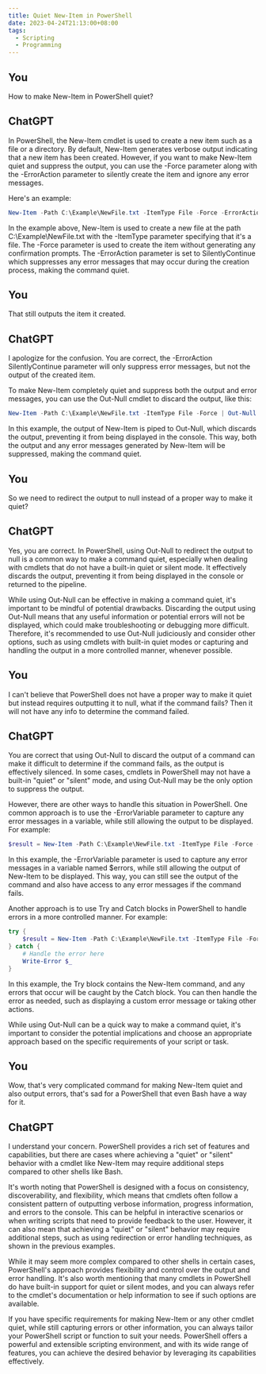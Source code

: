 ```yaml
---
title: Quiet New-Item in PowerShell
date: 2023-04-24T21:13:00+08:00
tags:
  - Scripting
  - Programming
---
```

## You
How to make New-Item in PowerShell quiet?

## ChatGPT
In PowerShell, the New-Item cmdlet is used to create a new item such as a file or a directory. By default, New-Item generates verbose output indicating that a new item has been created. However, if you want to make New-Item quiet and suppress the output, you can use the -Force parameter along with the -ErrorAction parameter to silently create the item and ignore any error messages.

Here's an example:

```powershell
New-Item -Path C:\Example\NewFile.txt -ItemType File -Force -ErrorAction SilentlyContinue
```

In the example above, New-Item is used to create a new file at the path C:\Example\NewFile.txt with the -ItemType parameter specifying that it's a file. The -Force parameter is used to create the item without generating any confirmation prompts. The -ErrorAction parameter is set to SilentlyContinue which suppresses any error messages that may occur during the creation process, making the command quiet.

## You
That still outputs the item it created.

## ChatGPT
I apologize for the confusion. You are correct, the -ErrorAction SilentlyContinue parameter will only suppress error messages, but not the output of the created item.

To make New-Item completely quiet and suppress both the output and error messages, you can use the Out-Null cmdlet to discard the output, like this:

```powershell
New-Item -Path C:\Example\NewFile.txt -ItemType File -Force | Out-Null
```

In this example, the output of New-Item is piped to Out-Null, which discards the output, preventing it from being displayed in the console. This way, both the output and any error messages generated by New-Item will be suppressed, making the command quiet.

## You
So we need to redirect the output to null instead of a proper way to make it quiet?

## ChatGPT
Yes, you are correct. In PowerShell, using Out-Null to redirect the output to null is a common way to make a command quiet, especially when dealing with cmdlets that do not have a built-in quiet or silent mode. It effectively discards the output, preventing it from being displayed in the console or returned to the pipeline.

While using Out-Null can be effective in making a command quiet, it's important to be mindful of potential drawbacks. Discarding the output using Out-Null means that any useful information or potential errors will not be displayed, which could make troubleshooting or debugging more difficult. Therefore, it's recommended to use Out-Null judiciously and consider other options, such as using cmdlets with built-in quiet modes or capturing and handling the output in a more controlled manner, whenever possible.

## You
I can't believe that PowerShell does not have a proper way to make it quiet but instead requires outputting it to null, what if the command fails? Then it will not have any info to determine the command failed.

## ChatGPT
You are correct that using Out-Null to discard the output of a command can make it difficult to determine if the command fails, as the output is effectively silenced. In some cases, cmdlets in PowerShell may not have a built-in "quiet" or "silent" mode, and using Out-Null may be the only option to suppress the output.

However, there are other ways to handle this situation in PowerShell. One common approach is to use the -ErrorVariable parameter to capture any error messages in a variable, while still allowing the output to be displayed. For example:

```powershell
$result = New-Item -Path C:\Example\NewFile.txt -ItemType File -Force -ErrorVariable +errors
```

In this example, the -ErrorVariable parameter is used to capture any error messages in a variable named $errors, while still allowing the output of New-Item to be displayed. This way, you can still see the output of the command and also have access to any error messages if the command fails.

Another approach is to use Try and Catch blocks in PowerShell to handle errors in a more controlled manner. For example:

```powershell
try {
    $result = New-Item -Path C:\Example\NewFile.txt -ItemType File -Force
} catch {
    # Handle the error here
    Write-Error $_
}
```

In this example, the Try block contains the New-Item command, and any errors that occur will be caught by the Catch block. You can then handle the error as needed, such as displaying a custom error message or taking other actions.

While using Out-Null can be a quick way to make a command quiet, it's important to consider the potential implications and choose an appropriate approach based on the specific requirements of your script or task.

## You
Wow, that's very complicated command for making New-Item quiet and also output errors, that's sad for a PowerShell that even Bash have a way for it.

## ChatGPT
I understand your concern. PowerShell provides a rich set of features and capabilities, but there are cases where achieving a "quiet" or "silent" behavior with a cmdlet like New-Item may require additional steps compared to other shells like Bash.

It's worth noting that PowerShell is designed with a focus on consistency, discoverability, and flexibility, which means that cmdlets often follow a consistent pattern of outputting verbose information, progress information, and errors to the console. This can be helpful in interactive scenarios or when writing scripts that need to provide feedback to the user. However, it can also mean that achieving a "quiet" or "silent" behavior may require additional steps, such as using redirection or error handling techniques, as shown in the previous examples.

While it may seem more complex compared to other shells in certain cases, PowerShell's approach provides flexibility and control over the output and error handling. It's also worth mentioning that many cmdlets in PowerShell do have built-in support for quiet or silent modes, and you can always refer to the cmdlet's documentation or help information to see if such options are available.

If you have specific requirements for making New-Item or any other cmdlet quiet, while still capturing errors or other information, you can always tailor your PowerShell script or function to suit your needs. PowerShell offers a powerful and extensible scripting environment, and with its wide range of features, you can achieve the desired behavior by leveraging its capabilities effectively.